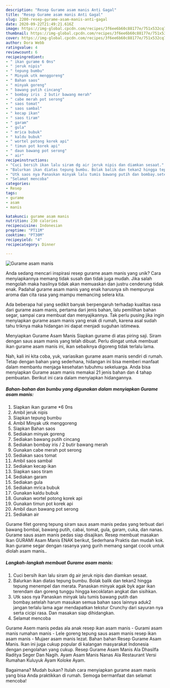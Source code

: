 ```yaml
---
description: "Resep Gurame asam manis Anti Gagal"
title: "Resep Gurame asam manis Anti Gagal"
slug: 2200-resep-gurame-asam-manis-anti-gagal
date: 2020-09-22T21:49:21.616Z
image: https://img-global.cpcdn.com/recipes/3f6ee6b60c88177e/751x532cq70/gurame-asam-manis-foto-resep-utama.jpg
thumbnail: https://img-global.cpcdn.com/recipes/3f6ee6b60c88177e/751x532cq70/gurame-asam-manis-foto-resep-utama.jpg
cover: https://img-global.cpcdn.com/recipes/3f6ee6b60c88177e/751x532cq70/gurame-asam-manis-foto-resep-utama.jpg
author: Dora Webb
ratingvalue: 4
reviewcount: 6
recipeingredient:
- " ikan gurame 6 0ns"
- " jeruk nipis"
- " tepung bumbu"
- " Minyak utk menggoreng"
- " Bahan saos"
- " minyak goreng"
- " bawang putih cincang"
- " bombay iris  2 butir bawang merah"
- " cabe merah pot serong"
- " saos tomat"
- " saos sambal"
- " kecap ikan"
- " saos tiram"
- " garam"
- " gula"
- " mrica bubuk"
- " kaldu bubuk"
- " wortel potong korek api"
- " timun pot korek api"
- " daun bawang pot serong"
- " air"
recipeinstructions:
- "Cuci bersih ikan lalu siram dg air jeruk nipis dan diamkan sesaat."
- "Balurkan ikan diatas tepung bumbu. Bolak balik dan tekan2 hingga tepung menempel dan merata. Panaskan minyak agak byk agar ikan terendam dan goreng tunggu hingga kecoklatan angkat dan sisihkan."
- "Utk saos nya Panaskan minyak lalu tumis bawang putih dan bombay.setelah harum masukan semua bahan saos lainnya aduk2 jangan terlalu lama agar mendapatkan tekstur Crunchy dari sayuran nya serta cicipi rasa. Dan masakan siap dihidangkan."
- "Selamat mencoba"
categories:
- Resep
tags:
- gurame
- asam
- manis

katakunci: gurame asam manis 
nutrition: 230 calories
recipecuisine: Indonesian
preptime: "PT11M"
cooktime: "PT30M"
recipeyield: "4"
recipecategory: Dinner

---
```



![Gurame asam manis](https://img-global.cpcdn.com/recipes/3f6ee6b60c88177e/751x532cq70/gurame-asam-manis-foto-resep-utama.jpg)

Anda sedang mencari inspirasi resep gurame asam manis yang unik? Cara menyiapkannya memang tidak susah dan tidak juga mudah. Jika salah mengolah maka hasilnya tidak akan memuaskan dan justru cenderung tidak enak. Padahal gurame asam manis yang enak harusnya sih mempunyai aroma dan cita rasa yang mampu memancing selera kita.

Ada beberapa hal yang sedikit banyak berpengaruh terhadap kualitas rasa dari gurame asam manis, pertama dari jenis bahan, lalu pemilihan bahan segar, sampai cara membuat dan menyajikannya. Tak perlu pusing jika ingin menyiapkan gurame asam manis yang enak di rumah, karena asal sudah tahu triknya maka hidangan ini dapat menjadi suguhan istimewa.

Menyiapkan Gurame Asam Manis Siapkan gurame di atas piring saji. Siram dengan saus asam manis yang telah dibuat. Perlu diingat untuk membuat ikan gurame asam manis ini, ikan sebaiknya digoreng tidak terlalu lama.


Nah, kali ini kita coba, yuk, variasikan gurame asam manis sendiri di rumah. Tetap dengan bahan yang sederhana, hidangan ini bisa memberi manfaat dalam membantu menjaga kesehatan tubuhmu sekeluarga. Anda bisa menyiapkan Gurame asam manis memakai 21 jenis bahan dan 4 tahap pembuatan. Berikut ini cara dalam menyiapkan hidangannya.

<!--inarticleads1-->

##### Bahan-bahan dan bumbu yang digunakan dalam menyiapkan Gurame asam manis:

1. Siapkan  ikan gurame *6 0ns
1. Ambil  jeruk nipis
1. Siapkan  tepung bumbu
1. Ambil  Minyak utk menggoreng
1. Siapkan  Bahan saos
1. Sediakan  minyak goreng
1. Sediakan  bawang putih cincang
1. Sediakan  bombay iris / 2 butir bawang merah
1. Gunakan  cabe merah pot serong
1. Sediakan  saos tomat
1. Ambil  saos sambal
1. Sediakan  kecap ikan
1. Siapkan  saos tiram
1. Sediakan  garam
1. Sediakan  gula
1. Sediakan  mrica bubuk
1. Gunakan  kaldu bubuk
1. Gunakan  wortel potong korek api
1. Gunakan  timun pot korek api
1. Ambil  daun bawang pot serong
1. Sediakan  air


Gurame filet goreng tepung siram saus asam manis pedas yang terbuat dari bawang bombai, bawang putih, cabai, tomat, gula, garam, cuka, dan nanas. Gurame saus asam manis pedas siap disajikan. Resep membuat masakan Ikan GURAMI Asam Manis ENAK berikut, Sederhana Praktis dan mudah kok. Ikan gurame segar dengan rasanya yang gurih memang sangat cocok untuk diolah asam manis.. 

<!--inarticleads2-->

##### Langkah-langkah membuat Gurame asam manis:

1. Cuci bersih ikan lalu siram dg air jeruk nipis dan diamkan sesaat.
1. Balurkan ikan diatas tepung bumbu. Bolak balik dan tekan2 hingga tepung menempel dan merata. Panaskan minyak agak byk agar ikan terendam dan goreng tunggu hingga kecoklatan angkat dan sisihkan.
1. Utk saos nya Panaskan minyak lalu tumis bawang putih dan bombay.setelah harum masukan semua bahan saos lainnya aduk2 jangan terlalu lama agar mendapatkan tekstur Crunchy dari sayuran nya serta cicipi rasa. Dan masakan siap dihidangkan.
1. Selamat mencoba


Gurame Asem manis pedas ala anak resep ikan asam manis - Gurami asam manis rumahan manis - Lele goreng tepung saus asam manis resep ikan asam manis - Mujaer asam manis lezat. Bahan bahan Resep Gurame Asam Manis. Ikan ini juga cukup popular di kalangan masyarakat Indonesia dengan pengolahan yang cukup. Resep Gurame Asam Manis Ala Dhasilfa Raditya Seger Dan Nagih. Ayam Asam Manis Nanas Ala Restaurant Versi Rumahan Kuluyuk Ayam Koloke Ayam. 

Bagaimana? Mudah bukan? Itulah cara menyiapkan gurame asam manis yang bisa Anda praktikkan di rumah. Semoga bermanfaat dan selamat mencoba!

